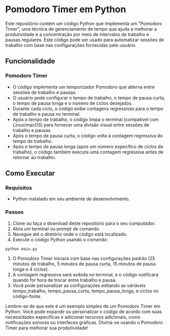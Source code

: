 # Pomodoro Timer em Python
Este repositório contém um código Python que implementa um "Pomodoro Timer", uma técnica de gerenciamento de tempo que ajuda a melhorar a produtividade e a concentração por meio de intervalos de trabalho e pausas regulares. Este código pode ser usado para automatizar sessões de trabalho com base nas configurações fornecidas pelo usuário.

## Funcionalidade
### Pomodoro Timer
- O código implementa um temporizador Pomodoro que alterna entre sessões de trabalho e pausas.
- O usuário pode configurar o tempo de trabalho, o tempo de pausa curta, o tempo de pausa longa e o número de ciclos desejados.
- Durante cada ciclo, o código exibe contagens regressivas para o tempo de trabalho e pausa no terminal.
- Após o tempo de trabalho, o código limpa o terminal (compatível com Linux/macOS) para fornecer uma divisão visual entre sessões de trabalho e pausas.
- Após o tempo de pausa curta, o código volta à contagem regressiva do tempo de trabalho.
- Após o tempo de pausa longa (após um número específico de ciclos de trabalho), o código também executa uma contagem regressiva antes de retornar ao trabalho.
## Como Executar
### Requisitos
- Python instalado em seu ambiente de desenvolvimento.
### Passos
1. Clone ou faça o download deste repositório para o seu computador.
2. Abra um terminal ou prompt de comando.
3. Navegue até o diretório onde o código está localizado.
4. Execute o código Python usando o comando:
```
python main.py
```
1. O Pomodoro Timer iniciará com base nas configurações padrão (25 minutos de trabalho, 5 minutos de pausa curta, 15 minutos de pausa longa e 4 ciclos).
2. A contagem regressiva será exibida no terminal, e o código notificará quando for hora de trocar entre trabalho e pausa.
3. Você pode personalizar as configurações editando as variáveis tempo_trabalho, tempo_pausa_curta, tempo_pausa_longa, e ciclos no código-fonte.
<p>
  Lembre-se de que este é um exemplo simples de um Pomodoro Timer em Python. Você pode expandir ou personalizar o código de acordo com suas necessidades específicas e adicionar recursos adicionais, como notificações sonoras ou interfaces gráficas. Divirta-se usando o Pomodoro Timer para melhorar sua produtividade!
</p>
